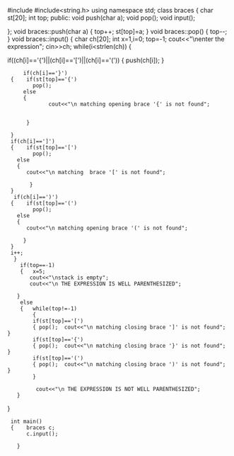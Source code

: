 #include<iostream>
#include<string.h>
using namespace std;
class braces
{    char st[20];
  int top;
   public:
     void push(char a);
     void pop();
     void input();
   
};
void braces::push(char a)
{      top++;   st[top]=a;                 }
void braces::pop()
{        top--;                        }
void braces::input()
{   char ch[20];  int x=1,i=0;
     top=-1;
    cout<<"\nenter the expression";
     cin>>ch;
      while(i<strlen(ch))
      {   
     
   if((ch[i]=='{')||(ch[i]=='[')||(ch[i]=='('))
     {     push(ch[i]);                           }
      
         if(ch[i]=='}')
     {    if(st[top]=='{')
            pop();
         else
         {   
                 cout<<"\n matching opening brace '{' is not found";   
              
            
          }
          
     }
     if(ch[i]==']')
     {    if(st[top]=='[')
            pop();
       else
       {    
          cout<<"\n matching  brace '[' is not found";
          
           }
     }
      if(ch[i]==')')
     {    if(st[top]=='(')
            pop();
       else
       { 
          cout<<"\n matching opening brace '(' is not found";
        
         } 
     }
     i++;
      }
        if(top==-1)
        {   x=5; 
           cout<<"\nstack is empty";
           cout<<"\n THE EXPRESSION IS WELL PARENTHESIZED";
         
       }
        else
        {   while(top!=-1)
            {
            if(st[top]=='[')
            { pop();  cout<<"\n matching closing brace ']' is not found";   }
            if(st[top]=='{')
            { pop();  cout<<"\n matching closing brace '}' is not found";   }
            if(st[top]=='(')
            { pop();  cout<<"\n matching closing brace ')' is not found";   }
            }
           
             cout<<"\n THE EXPRESSION IS NOT WELL PARENTHESIZED";
       }
  
           
     
}

     int main()
     {    braces c;
          c.input();
     
       }  
